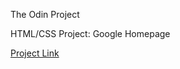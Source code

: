 
The Odin Project

HTML/CSS Project: Google Homepage

[Project Link](https://theodinproject.com/web-development-101/html-css.md)


